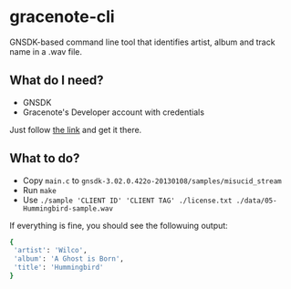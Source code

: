 # gracenote-cli

GNSDK-based command line tool that identifies artist, album and track name in a .wav file.

## What do I need?

* GNSDK
* Gracenote's Developer account with credentials

Just follow [the link](https://developer.gracenote.com/) and get it there.

## What to do?

* Copy `main.c` to `gnsdk-3.02.0.422o-20130108/samples/misucid_stream`
* Run `make`
* Use `./sample 'CLIENT ID' 'CLIENT TAG' ./license.txt ./data/05-Hummingbird-sample.wav`

If everything is fine, you should see the followuing output:

```bash
{ 
 'artist': 'Wilco',
 'album': 'A Ghost is Born',
 'title': 'Hummingbird'
}
```
